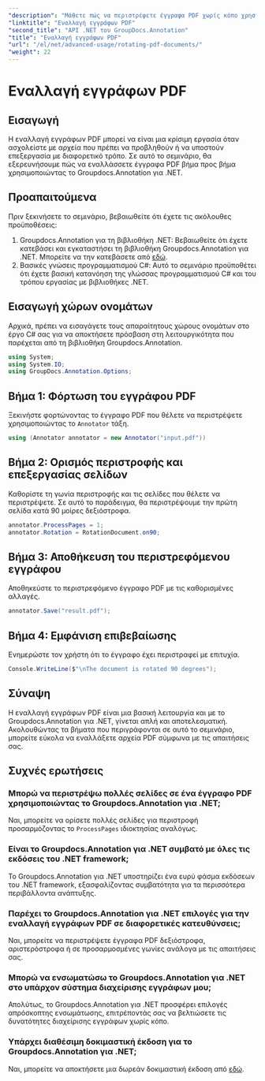 ```yaml
---
"description": "Μάθετε πώς να περιστρέφετε έγγραφα PDF χωρίς κόπο χρησιμοποιώντας το Groupdocs.Annotation για .NET. Βελτιώστε την αποτελεσματικότητα της διαχείρισης εγγράφων."
"linktitle": "Εναλλαγή εγγράφων PDF"
"second_title": "API .NET του GroupDocs.Annotation"
"title": "Εναλλαγή εγγράφων PDF"
"url": "/el/net/advanced-usage/rotating-pdf-documents/"
"weight": 22
---
```


# Εναλλαγή εγγράφων PDF

## Εισαγωγή
Η εναλλαγή εγγράφων PDF μπορεί να είναι μια κρίσιμη εργασία όταν ασχολείστε με αρχεία που πρέπει να προβληθούν ή να υποστούν επεξεργασία με διαφορετικό τρόπο. Σε αυτό το σεμινάριο, θα εξερευνήσουμε πώς να εναλλάσσετε έγγραφα PDF βήμα προς βήμα χρησιμοποιώντας το Groupdocs.Annotation για .NET.
## Προαπαιτούμενα
Πριν ξεκινήσετε το σεμινάριο, βεβαιωθείτε ότι έχετε τις ακόλουθες προϋποθέσεις:
1. Groupdocs.Annotation για τη βιβλιοθήκη .NET: Βεβαιωθείτε ότι έχετε κατεβάσει και εγκαταστήσει τη βιβλιοθήκη Groupdocs.Annotation για .NET. Μπορείτε να την κατεβάσετε από [εδώ](https://releases.groupdocs.com/annotation/net/).
2. Βασικές γνώσεις προγραμματισμού C#: Αυτό το σεμινάριο προϋποθέτει ότι έχετε βασική κατανόηση της γλώσσας προγραμματισμού C# και του τρόπου εργασίας με βιβλιοθήκες .NET.

## Εισαγωγή χώρων ονομάτων
Αρχικά, πρέπει να εισαγάγετε τους απαραίτητους χώρους ονομάτων στο έργο C# σας για να αποκτήσετε πρόσβαση στη λειτουργικότητα που παρέχεται από τη βιβλιοθήκη Groupdocs.Annotation.
```csharp
using System;
using System.IO;
using GroupDocs.Annotation.Options;
```
## Βήμα 1: Φόρτωση του εγγράφου PDF
Ξεκινήστε φορτώνοντας το έγγραφο PDF που θέλετε να περιστρέψετε χρησιμοποιώντας το `Annotator` τάξη.
```csharp
using (Annotator annotator = new Annotator("input.pdf"))
```
## Βήμα 2: Ορισμός περιστροφής και επεξεργασίας σελίδων
Καθορίστε τη γωνία περιστροφής και τις σελίδες που θέλετε να περιστρέψετε. Σε αυτό το παράδειγμα, θα περιστρέψουμε την πρώτη σελίδα κατά 90 μοίρες δεξιόστροφα.
```csharp
annotator.ProcessPages = 1;
annotator.Rotation = RotationDocument.on90;
```
## Βήμα 3: Αποθήκευση του περιστρεφόμενου εγγράφου
Αποθηκεύστε το περιστρεφόμενο έγγραφο PDF με τις καθορισμένες αλλαγές.
```csharp
annotator.Save("result.pdf");
```
## Βήμα 4: Εμφάνιση επιβεβαίωσης
Ενημερώστε τον χρήστη ότι το έγγραφο έχει περιστραφεί με επιτυχία.
```csharp
Console.WriteLine($"\nThe document is rotated 90 degrees");
```

## Σύναψη
Η εναλλαγή εγγράφων PDF είναι μια βασική λειτουργία και με το Groupdocs.Annotation για .NET, γίνεται απλή και αποτελεσματική. Ακολουθώντας τα βήματα που περιγράφονται σε αυτό το σεμινάριο, μπορείτε εύκολα να εναλλάξετε αρχεία PDF σύμφωνα με τις απαιτήσεις σας.
## Συχνές ερωτήσεις
### Μπορώ να περιστρέψω πολλές σελίδες σε ένα έγγραφο PDF χρησιμοποιώντας το Groupdocs.Annotation για .NET;
Ναι, μπορείτε να ορίσετε πολλές σελίδες για περιστροφή προσαρμόζοντας το `ProcessPages` ιδιοκτησίας αναλόγως.
### Είναι το Groupdocs.Annotation για .NET συμβατό με όλες τις εκδόσεις του .NET framework;
Το Groupdocs.Annotation για .NET υποστηρίζει ένα ευρύ φάσμα εκδόσεων του .NET framework, εξασφαλίζοντας συμβατότητα για τα περισσότερα περιβάλλοντα ανάπτυξης.
### Παρέχει το Groupdocs.Annotation για .NET επιλογές για την εναλλαγή εγγράφων PDF σε διαφορετικές κατευθύνσεις;
Ναι, μπορείτε να περιστρέψετε έγγραφα PDF δεξιόστροφα, αριστερόστροφα ή σε προσαρμοσμένες γωνίες ανάλογα με τις απαιτήσεις σας.
### Μπορώ να ενσωματώσω το Groupdocs.Annotation για .NET στο υπάρχον σύστημα διαχείρισης εγγράφων μου;
Απολύτως, το Groupdocs.Annotation για .NET προσφέρει επιλογές απρόσκοπτης ενσωμάτωσης, επιτρέποντάς σας να βελτιώσετε τις δυνατότητες διαχείρισης εγγράφων χωρίς κόπο.
### Υπάρχει διαθέσιμη δοκιμαστική έκδοση για το Groupdocs.Annotation για .NET;
Ναι, μπορείτε να αποκτήσετε μια δωρεάν δοκιμαστική έκδοση από [εδώ](https://releases.groupdocs.com/).